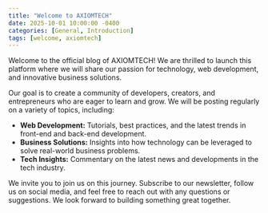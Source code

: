```yaml
---
title: "Welcome to AXIOMTECH"
date: 2025-10-01 10:00:00 -0400
categories: [General, Introduction]
tags: [welcome, axiomtech]
---
```


Welcome to the official blog of AXIOMTECH! We are thrilled to launch this platform where we will share our passion for technology, web development, and innovative business solutions.

Our goal is to create a community of developers, creators, and entrepreneurs who are eager to learn and grow. We will be posting regularly on a variety of topics, including:

-   **Web Development:** Tutorials, best practices, and the latest trends in front-end and back-end development.
-   **Business Solutions:** Insights into how technology can be leveraged to solve real-world business problems.
-   **Tech Insights:** Commentary on the latest news and developments in the tech industry.

We invite you to join us on this journey. Subscribe to our newsletter, follow us on social media, and feel free to reach out with any questions or suggestions. We look forward to building something great together.